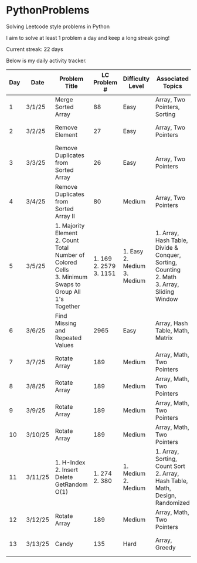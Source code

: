 # PythonProblems
Solving Leetcode style problems in Python

I aim to solve at least 1 problem a day and keep a long streak going!

Current streak: 22 days

Below is my daily activity tracker.

|Day|Date|Problem Title|LC Problem #|Difficulty Level|Associated Topics|Type of Problem|
|---|---|---|---|---|---|---|
|1|3/1/25|Merge Sorted Array|88|Easy|Array, Two Pointers, Sorting|Top Interview 150|
|2|3/2/25|Remove Element|27|Easy|Array, Two Pointers|Top Interview 150|
|3|3/3/25|Remove Duplicates from Sorted Array|26|Easy|Array, Two Pointers|Top Interview 150|
|4|3/4/25|Remove Duplicates from Sorted Array II|80|Medium|Array, Two Pointers|Top Interview 150|
|5|3/5/25|1. Majority Element<br>2. Count Total Number of Colored Cells<br>3. Minimum Swaps to Group All 1's Together|1. 169<br>2. 2579<br>3. 1151|1. Easy<br>2. Medium<br>3. Medium|1. Array, Hash Table, Divide & Conquer, Sorting, Counting<br>2. Math<br>3. Array, Sliding Window|1. Top Interview 150<br>2. Daily Challenge<br>3. Weekly Challenge|
|6|3/6/25|Find Missing and Repeated Values|2965|Easy|Array, Hash Table, Math, Matrix|Daily Challenge|
|7|3/7/25|Rotate Array|189|Medium|Array, Math, Two Pointers|Top Interview 150|
|8|3/8/25|Rotate Array|189|Medium|Array, Math, Two Pointers|Top Interview 150|
|9|3/9/25|Rotate Array|189|Medium|Array, Math, Two Pointers|Top Interview 150|
|10|3/10/25|Rotate Array|189|Medium|Array, Math, Two Pointers|Top Interview 150|
|11|3/11/25|1. H-Index<br>2. Insert Delete GetRandom O(1)|1. 274<br>2. 380|1. Medium<br>2. Medium|1. Array, Sorting, Count Sort<br>2. Array, Hash Table, Math, Design, Randomized|1. Top Interview 150<br>2. Top Interview 150|
|12|3/12/25|Rotate Array|189|Medium|Array, Math, Two Pointers|Top Interview 150|
|13|3/13/25|Candy|135|Hard|Array, Greedy|Top Interview 150|